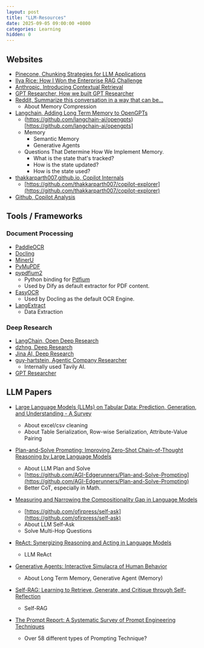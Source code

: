 ```yaml
---
layout: post
title: "LLM-Resources"
date: 2025-09-05 09:00:00 +0800
categories: Learning
hidden: 0
---
```


## Websites

- [Pinecone, Chunking Strategies for LLM Applications](https://www.pinecone.io/learn/chunking-strategies/)
- [Ilya Rice: How I Won the Enterprise RAG Challenge](https://abdullin.com/ilya/how-to-build-best-rag/)
- [Anthropic, Introducing Contextual Retrieval](https://www.anthropic.com/news/contextual-retrieval)
- [GPT Researcher, How we built GPT Researcher](https://docs.gptr.dev/blog/building-gpt-researcher)
- [Reddit, Summarize this conversation in a way that can be...](https://www.reddit.com/r/LocalLLaMA/comments/1d9wdp6/summarize_this_conversation_in_a_way_that_can_be/)
    - About Memory Compression
- [Langchain, Adding Long Term Memory to OpenGPTs](https://blog.langchain.com/adding-long-term-memory-to-opengpts/)
    - (https://github.com/langchain-ai/opengpts)[https://github.com/langchain-ai/opengpts]
    - Memory
        - Semantic Memory
        - Generative Agents
    - Questions That Determine How We Implement Memory.
        - What is the state that's tracked?
        - How is the state updated?
        - How is the state used?
- [thakkarparth007.github.io, Copilot Internals](https://thakkarparth007.github.io/copilot-explorer/posts/copilot-internals)
    - [https://github.com/thakkarparth007/copilot-explorer](https://github.com/thakkarparth007/copilot-explorer)
- [Github, Copilot Analysis](https://github.com/mengjian-github/copilot-analysis)

## Tools / Frameworks

### Document Processing

- [PaddleOCR](https://github.com/PaddlePaddle/PaddleOCR)
- [Docling](https://github.com/docling-project/docling)
- [MinerU](https://github.com/opendatalab/MinerU)
- [PyMuPDF](https://github.com/pymupdf/PyMuPDF)
- [pypdfium2](https://github.com/pypdfium2-team/pypdfium2)
    - Python binding for [Pdfium](https://pdfium.googlesource.com/pdfium/)
    - Used by Dify as default extractor for PDF content.
- [EasyOCR](https://github.com/JaidedAI/EasyOCR)
    - Used by Docling as the default OCR Engine.
- [LangExtract](https://github.com/google/langextract)
    - Data Extraction

### Deep Research

- [LangChain, Open Deep Research](https://github.com/langchain-ai/open_deep_research)
- [dzhng, Deep Research](https://github.com/dzhng/deep-research)
- [Jina AI, Deep Research](https://github.com/jina-ai/node-DeepResearch)
- [guy-hartstein, Agentic Company Researcher](https://github.com/guy-hartstein/company-research-agent)
    - Internally used Tavily AI.
- [GPT Researcher](https://github.com/assafelovic/gpt-researcher)

## LLM Papers

- [Large Language Models (LLMs) on Tabular Data: Prediction, Generation, and Understanding - A Survey](https://arxiv.org/pdf/2402.17944)
    - About excel/csv cleaning
    - About Table Serialization, Row-wise Serialization, Attribute-Value Pairing

- [Plan-and-Solve Prompting: Improving Zero-Shot Chain-of-Thought Reasoning by Large Language Models](https://arxiv.org/pdf/2305.04091)
    - About LLM Plan and Solve
    - [https://github.com/AGI-Edgerunners/Plan-and-Solve-Prompting](https://github.com/AGI-Edgerunners/Plan-and-Solve-Prompting)
    - Better CoT, especially in Math.

- [Measuring and Narrowing the Compositionality Gap in Language Models](https://ofir.io/self-ask.pdf)
    - [https://github.com/ofirpress/self-ask](https://github.com/ofirpress/self-ask)
    - About LLM Self-Ask
    - Solve Multi-Hop Questions

- [ReAct: Synergizing Reasoning and Acting in Language Models](https://arxiv.org/abs/2210.03629)
    - LLM ReAct

- [Generative Agents: Interactive Simulacra of Human Behavior](https://arxiv.org/abs/2304.03442)
    - About Long Term Memory, Generative Agent (Memory)

- [Self-RAG: Learning to Retrieve, Generate, and Critique through Self-Reflection](https://arxiv.org/abs/2310.11511)
    - Self-RAG

- [The Prompt Report: A Systematic Survey of Prompt Engineering Techniques](https://arxiv.org/pdf/2406.06608)
    - Over 58 different types of Prompting Technique?